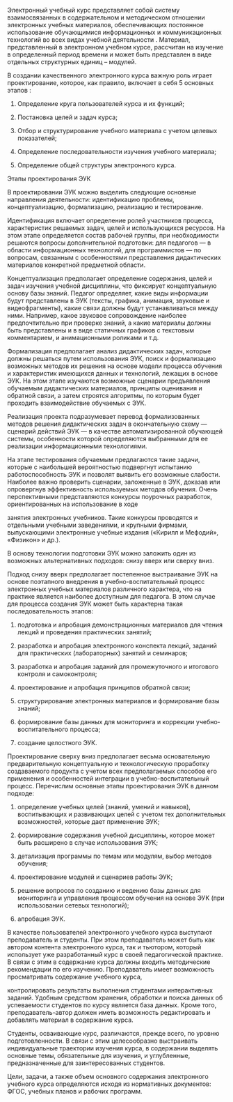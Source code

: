 Электронный учебный курс представляет собой систему взаимосвязанных в содержательном и методическом отношении электронных учебных материалов, обеспечивающих постоянное использование обучающимися информационных и коммуникационных технологий во всех видах учебной деятельности . Материал, представленный в электронном учебном курсе, рассчитан на изучение в определенный период времени и может быть представлен в виде отдельных структурных единиц – модулей.

В создании качественного электронного курса важную роль играет проектирование, которое, как правило, включает в себя 5 основных этапов :

1. Определение круга пользователей курса и их функций;

2. Постановка целей и задач курса;

3. Отбор и структурирование учебного материала с учетом целевых показателей;

4. Определение последовательности изучения учебного материала;

5. Определение общей структуры электронного курса.

Этапы проектирования ЭУК

В проектировании ЭУК можно выделить следующие основные направления деятельности: идентификацию проблемы, концептуализацию, формализацию, реализацию и тестирование.

Идентификация включает определение ролей участников процесса, характеристик решаемых задач, целей и использующихся ресурсов. На этом этапе определяется состав рабочей группы, при необходимости решаются вопросы дополнительной подготовки: для педагогов — в области информационных технологий, для программистов — по вопросам, связанным с особенностями представления дидактических материалов конкретной предметной области.

Концептуализация предполагает определение содержания, целей и задач изучения учебной дисциплины, что фиксирует концептуальную основу базы знаний. Педагог определяет, какие виды информации будут представлены в ЭУК (тексты, графика, анимация, звуковые и видеофрагменты), какие связи должны будут устанавливаться между ними. Например, какое звуковое сопровождение наиболее предпочтительно при проверке знаний, а какие материалы должны быть представлены и в виде статичных графиков с текстовым комментарием, и анимационными роликами и т.д.

Формализация предполагает анализ дидактических задач, которые должны решаться путем использования ЭУК, поиск и формализацию возможных методов их решения на основе модели процесса обучения и характеристик имеющихся данных и технологий, лежащих в основе ЭУК. На этом этапе изучаются возможные сценарии предъявления обучаемым дидактических материалов, принципы оценивания и обратной связи, а затем строятся алгоритмы, по которым будет проходить взаимодействие обучаемых с ЭУК.

Реализация проекта подразумевает перевод формализованных методов решения дидактических задач в окончательную схему — сценарий действий ЭУК — в качестве автоматизированной обучающей системы, особенности которой определяются выбранными для ее реализации информационными технологиями.

На этапе тестирования обучаемым предлагаются такие задачи, которые с наибольшей вероятностью подвергнут испытанию работоспособность ЭУК и позволят выявить его возможные слабости. Наиболее важно проверить сценарии, заложенные в ЭУК, доказав или опровергнув эффективность используемых методов обучения. Очень перспективными представляются конкурсы поурочных разработок, ориентированных на использование в ходе

занятия электронных учебников. Такие конкурсы проводятся и отдельными учебными заведениями, и крупными фирмами, выпускающими электронные учебные издания («Кирилл и Мефодий», «Физикон» и др.).

В основу технологии подготовки ЭУК можно заложить один из возможных альтернативных подходов: снизу вверх или сверху вниз.

Подход снизу вверх предполагает постепенное выстраивание ЭУК на основе поэтапного внедрения в учебно-воспитательный процесс электронных учебных материалов различного характера, что на практике является наиболее доступным для педагога. В этом случае для процесса создания ЭУК может быть характерна такая последовательность этапов:

1) подготовка и апробация демонстрационных материалов для чтения лекций и проведения практических занятий;

2) разработка и апробация электронного конспекта лекций, заданий для практических (лабораторных) занятий и семинаров;

3) разработка и апробация заданий для промежуточного и итогового контроля и самоконтроля;

4) проектирование и апробация принципов обратной связи;

5) структурирование электронных материалов и формирование базы знаний;

6) формирование базы данных для мониторинга и коррекции учебно-воспитательного процесса;

7) создание целостного ЭУК.

Проектирование сверху вниз предполагает весьма основательную предварительную концептуальную и технологическую проработку создаваемого продукта с учетом всех предполагаемых способов его применения и особенностей интеграции в учебно-воспитательный процесс. Перечислим основные этапы проектирования ЭУК в данном подходе:

1) определение учебных целей (знаний, умений и навыков), воспитывающих и развивающих целей с учетом тех дополнительных возможностей, которые дает применение ЭУК;

2) формирование содержания учебной дисциплины, которое может быть расширено в случае использования ЭУК;

3) детализация программы по темам или модулям, выбор методов обучения;

4) проектирование модулей и сценариев работы ЭУК;

5) решение вопросов по созданию и ведению базы данных для мониторинга и управления процессом обучения на основе ЭУК (при использовании сетевых технологий);

6) апробация ЭУК.

В качестве пользователей электронного учебного курса выступают преподаватель и студенты. При этом преподаватель может быть как автором контента электронного курса, так и тьютором, который использует уже разработанный курс в своей педагогической практике. В связи с этим в содержание курса должны входить методические рекомендации по его изучению. Преподаватель имеет возможность просматривать содержание учебного курса,

контролировать результаты выполнения студентами интерактивных заданий. Удобным средством хранения, обработки и поиска данных об успеваемости студентов по курсу является база данных. Кроме того, преподаватель-автор должен иметь возможность редактировать и добавлять материал в содержание курса.

Студенты, осваивающие курс, различаются, прежде всего, по уровню подготовленности. В связи с этим целесообразно выстраивать индивидуальные траектории изучения курса, в содержании выделять основные темы, обязательные для изучения, и углубленные, предназначенные для заинтересованных студентов.

Цели, задачи, а также объем основного содержания электронного учебного курса определяются исходя из нормативных документов: ФГОС, учебных планов и рабочих программ.
